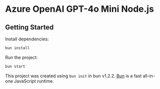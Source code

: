 # Azure OpenAI GPT-4o Mini Node.js

## Getting Started

Install dependencies:

```bash
bun install
```

Run the project:

```bash
bun start
```

This project was created using `bun init` in bun v1.2.2. [Bun](https://bun.sh) is a fast all-in-one JavaScript runtime.
